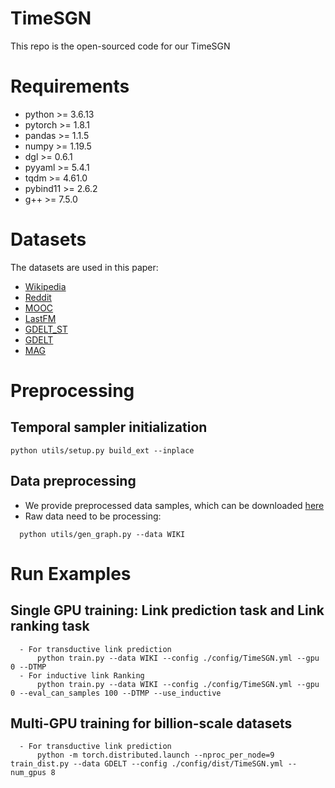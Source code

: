 # TimeSGN

This repo is the open-sourced code for our TimeSGN 

# Requirements

- python >= 3.6.13
- pytorch >= 1.8.1
- pandas >= 1.1.5
- numpy >= 1.19.5
- dgl >= 0.6.1
- pyyaml >= 5.4.1
- tqdm >= 4.61.0
- pybind11 >= 2.6.2
- g++ >= 7.5.0

# Datasets
The datasets are used in this paper:
- [Wikipedia]( http://snap.stanford.edu/jodie/wikipedia.csv)
- [Reddit](http://snap.stanford.edu/jodie/reddit.csv)
- [MOOC](http://snap.stanford.edu/jodie/mooc.csv)
- [LastFM](http://snap.stanford.edu/jodie/lastfm.csv)
- [GDELT_ST](https://s3.us-west-2.amazonaws.com/dgl-data/dataset/tgl/GDELT/edges.csv)
- [GDELT](https://s3.us-west-2.amazonaws.com/dgl-data/dataset/tgl/GDELT/edges.csv,https://s3.us-west-2.amazonaws.com/dgl-data/dataset/tgl/GDELT/edge_features.pt)
- [MAG](https://s3.us-west-2.amazonaws.com/dgl-data/dataset/tgl/MAG/edges.csv)

# Preprocessing
  ## Temporal sampler initialization

    python utils/setup.py build_ext --inplace

  ## Data preprocessing
  - We provide preprocessed data samples, which can be downloaded [here](https://drive.google.com/drive/folders/1Nr9bL6rEkioR9gzftEPP3fk4J7pLodLs?usp=sharing)
  - Raw data need to be processing:
```
  python utils/gen_graph.py --data WIKI
```



# Run Examples
  ## Single GPU training: Link prediction task and Link ranking task
  
  
      - For transductive link prediction
          python train.py --data WIKI --config ./config/TimeSGN.yml --gpu 0 --DTMP
      - For inductive link Ranking
          python train.py --data WIKI --config ./config/TimeSGN.yml --gpu 0 --eval_can_samples 100 --DTMP --use_inductive 

 
  ## Multi-GPU training for billion-scale datasets
      
      - For transductive link prediction
          python -m torch.distributed.launch --nproc_per_node=9 train_dist.py --data GDELT --config ./config/dist/TimeSGN.yml --num_gpus 8 
      

